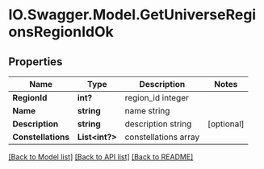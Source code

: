 # IO.Swagger.Model.GetUniverseRegionsRegionIdOk
## Properties

Name | Type | Description | Notes
------------ | ------------- | ------------- | -------------
**RegionId** | **int?** | region_id integer | 
**Name** | **string** | name string | 
**Description** | **string** | description string | [optional] 
**Constellations** | **List&lt;int?&gt;** | constellations array | 

[[Back to Model list]](../README.md#documentation-for-models) [[Back to API list]](../README.md#documentation-for-api-endpoints) [[Back to README]](../README.md)

